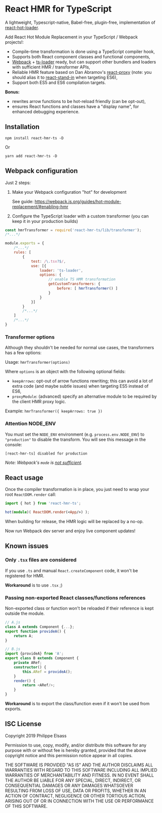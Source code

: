 # React HMR for TypeScript

A lightweight, Typescript-native, Babel-free, plugin-free, implementation of [react-hot-loader][1].

Add React Hot Module Replacement in your TypeScript / Webpack projects!:

- Compile-time transformation is done using a TypeScript compiler hook,
- Supports both React component classes and functional components,
- [Webpack][2] + [ts-loader][3] ready, but can support other bundlers and loaders with sufficient HMR / transformer APIs,
- Reliable HMR feature based on Dan Abramov's [react-proxy][4] (note: you should alias it to [react-stand-in][5] when targeting ES6),
- Support both ES5 and ES6 compilation targets.

**Bonus:**

- rewrites arrow functions to be hot-reload friendly (can be opt-out),
- ensures React functions and classes have a "display name", for enhanced debugging experience.

[1]: https://github.com/gaearon/react-hot-loader
[2]: https://webpack.js.org
[3]: https://github.com/TypeStrong/ts-loader
[4]: https://github.com/gaearon/react-proxy
[5]: https://github.com/theKashey/react-stand-in

## Installation

```
npm install react-hmr-ts -D
```
Or
```
yarn add react-hmr-ts -D
```

## Webpack configuration

Just 2 steps:

1. Make your Webpack configuration "hot" for development

    See guide: https://webpack.js.org/guides/hot-module-replacement/#enabling-hmr

2. Configure the TypeScript loader with a custom transformer (you can keep it in your production builds)

```javascript
const hmrTransformer = require('react-hmr-ts/lib/transformer');
/*...*/

module.exports = {
    /*...*/
    rules: [
        {
            test: /\.tsx?$/,
            use: [{
                loader: 'ts-loader',
                options: {
                    // enable TS HMR transformation
                    getCustomTransformers: {
                        before: [ hmrTransformer() ]
                    }
                }
            }]
        }
        /*...*/
    ]
    /*...*/
}
```

### Transformer options

Although they shouldn't be needed for normal use cases, the transformers has a few options:

Usage: `hmrTransformer(options)`

Where `options` is an object with the following optional fields:

- `keepArrows`: opt-out of arrow functions rewriting; this can avoid a lot of extra code (and maybe subtle issues) when targeting ES5 instead of ES6,
- `proxyModule`: (advanced) specify an alternative module to be required by the client HMR proxy logic.

Example: `hmrTransformer({ keepArrows: true })`

### Attention NODE_ENV

You must set the `NODE_ENV` environment (e.g. `process.env.NODE_ENV`) to `"production"` to disable the transform.
You will see this message in the console:
```
[react-hmr-ts] disabled for production
```
*Note: Webpack's `mode` is [not sufficient](https://github.com/webpack/webpack/issues/7074).*

## React usage

Once the compiler transformation is in place, you just need to wrap your root `ReactDOM.render` call:

```typescript
import { hot } from 'react-hmr-ts';

hot(module)( ReactDOM.render(<App/>) );
```

When building for release, the HMR logic will be replaced by a no-op.

Now run Webpack dev server and enjoy live component updates!

## Known issues

### Only `.tsx` files are considered

If you use `.ts` and manual `React.createComponent` code, it won't be registered for HMR.

**Workaround** is to use `.tsx` ;)

### Passing non-exported React classes/functions references

Non-exported class or function won't be reloaded if their reference is kept outside the module.

```typescript
// A.js
class A extends Component {...};
export function provideA() {
    return A;
}

// B.js
import {provideA} from 'A';
export class B extends Component {
    private ARef;
    constructor() {
        this.ARef = provideA();
    }
    render() {
        return <ARef/>;
    }
}
```

**Workaround** is to export the class/function even if it won't be used from exports.

## ISC License

Copyright 2019 Philippe Elsass

Permission to use, copy, modify, and/or distribute this software for any purpose with or without fee is hereby granted, provided that the above copyright notice and this permission notice appear in all copies.

THE SOFTWARE IS PROVIDED "AS IS" AND THE AUTHOR DISCLAIMS ALL WARRANTIES WITH REGARD TO THIS SOFTWARE INCLUDING ALL IMPLIED WARRANTIES OF MERCHANTABILITY AND FITNESS. IN NO EVENT SHALL THE AUTHOR BE LIABLE FOR ANY SPECIAL, DIRECT, INDIRECT, OR CONSEQUENTIAL DAMAGES OR ANY DAMAGES WHATSOEVER RESULTING FROM LOSS OF USE, DATA OR PROFITS, WHETHER IN AN ACTION OF CONTRACT, NEGLIGENCE OR OTHER TORTIOUS ACTION, ARISING OUT OF OR IN CONNECTION WITH THE USE OR PERFORMANCE OF THIS SOFTWARE.
